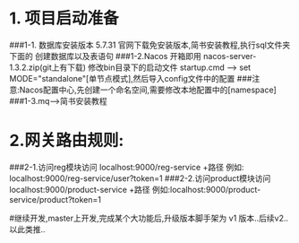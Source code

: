 # 1. 项目启动准备
###1-1. 数据库安装版本 5.7.31 官网下载免安装版本,简书安装教程,执行sql文件夹下面的 创建数据库以及表语句
###1-2.Nacos 开箱即用 nacos-server-1.3.2.zip(git上有下载) 修改bin目录下的启动文件  startup.cmd --> set MODE="standalone"[单节点模式],然后导入config文件中的配置
###注意:Nacos配置中心,先创建一个命名空间,需要修改本地配置中的[namespace]
###1-3.mq-->简书安装教程
# 2.网关路由规则:
###2-1.访问reg模块访问 localhost:9000/reg-service +路径 例如: localhost:9000/reg-service/user?token=1
###2-2.访问product模块访问 localhost:9000/product-service +路径 例如:localhost:9000/product-service/product?token=1

#继续开发,master上开发,完成某个大功能后,升级版本脚手架为 v1 版本..后续v2..以此类推..